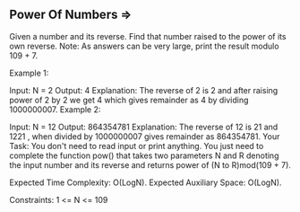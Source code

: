Power Of Numbers  =>
---------------- 



Given a number and its reverse. Find that number raised to the power of its own reverse.
Note: As answers can be very large, print the result modulo 109 + 7.

Example 1:

Input:
N = 2
Output: 4
Explanation: The reverse of 2 is 2
and after raising power of 2 by 2 
we get 4 which gives remainder as 
4 by dividing 1000000007.
Example 2:

Input:
N = 12
Output: 864354781
Explanation: The reverse of 12 is 21
and 1221 , when divided by 1000000007 
gives remainder as 864354781.
Your Task:
You don't need to read input or print anything. You just need to complete the function pow() that takes two parameters N and R denoting the input number and its reverse and returns power of (N to R)mod(109 + 7).

Expected Time Complexity: O(LogN).
Expected Auxiliary Space: O(LogN).

Constraints:
1 <= N <= 109

 
